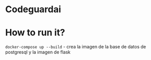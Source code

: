 # Codeguardai

# How to run it?

`docker-compose up --build`  - crea la imagen de la base de datos de postgresql y la imagen de flask
